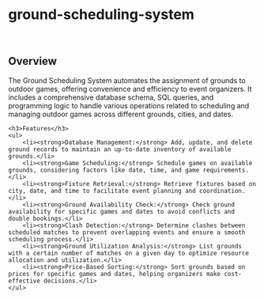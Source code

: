 # ground-scheduling-system
<br>
<h2>Overview</h2>
    <p>The Ground Scheduling System automates the assignment of grounds to outdoor games, offering convenience and efficiency to event organizers. It includes a comprehensive database schema, SQL queries, and programming logic to handle various operations related to scheduling and managing outdoor games across different grounds, cities, and dates.</p>

    <h3>Features</h3>
    <ul>
        <li><strong>Database Management:</strong> Add, update, and delete ground records to maintain an up-to-date inventory of available grounds.</li>
        <li><strong>Game Scheduling:</strong> Schedule games on available grounds, considering factors like date, time, and game requirements.</li>
        <li><strong>Fixture Retrieval:</strong> Retrieve fixtures based on city, date, and time to facilitate event planning and coordination.</li>
        <li><strong>Ground Availability Check:</strong> Check ground availability for specific games and dates to avoid conflicts and double bookings.</li>
        <li><strong>Clash Detection:</strong> Determine clashes between scheduled matches to prevent overlapping events and ensure a smooth scheduling process.</li>
        <li><strong>Ground Utilization Analysis:</strong> List grounds with a certain number of matches on a given day to optimize resource allocation and utilization.</li>
        <li><strong>Price-Based Sorting:</strong> Sort grounds based on prices for specific games and dates, helping organizers make cost-effective decisions.</li>
    </ul>




